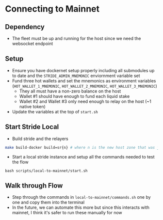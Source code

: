 # Connecting to Mainnet
## Dependency
* The fleet must be up and running for the host since we need the websocket endpoint

## Setup 
* Ensure you have dockernet setup properly including all submodules up to date and the `STRIDE_ADMIN_MNEMONIC` enviornment variable set 
* Fund three hot wallets and set the mnemonics as environment variables (`HOT_WALLET_1_MNEMONIC`, `HOT_WALLET_2_MNEMONIC`, `HOT_WALLET_3_MNEMONIC`)
    * They all must have a non-zero balance on the host
    * Wallet #1 should have enough to fund each liquid stake
    * Wallet #2 and Wallet #3 only need enough to relay on the host (~1 native token)
* Update the variables at the top of `start.sh`

## Start Stride Local
* Build stride and the relayers
```bash 
make build-docker build=sr{n} # where n is the new host zone that was just added
```
* Start a local stride instance and setup all the commands needed to test the flow
```
bash scripts/local-to-mainnet/start.sh
```

## Walk through Flow
* Step through the commands in `local-to-mainnet/commands.sh` one by one and copy them into the terminal
* In the future, we can automate this more but since this interacts with mainnet, I think it's safer to run these manually for now